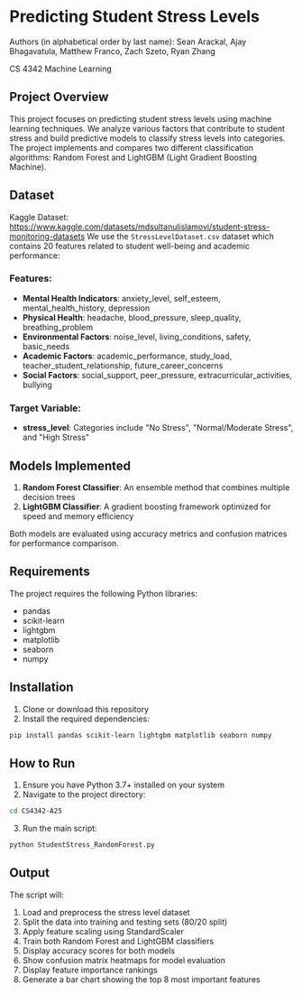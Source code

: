 # Predicting Student Stress Levels

Authors (in alphabetical order by last name): Sean Arackal, Ajay Bhagavatula, Matthew Franco, Zach Szeto, Ryan Zhang

CS 4342 Machine Learning

## Project Overview

This project focuses on predicting student stress levels using machine learning techniques. We analyze various factors that contribute to student stress and build predictive models to classify stress levels into categories. The project implements and compares two different classification algorithms: Random Forest and LightGBM (Light Gradient Boosting Machine).

## Dataset

Kaggle Dataset: https://www.kaggle.com/datasets/mdsultanulislamovi/student-stress-monitoring-datasets
We use the `StressLevelDataset.csv` dataset which contains 20 features related to student well-being and academic performance:

### Features:

- **Mental Health Indicators**: anxiety_level, self_esteem, mental_health_history, depression
- **Physical Health**: headache, blood_pressure, sleep_quality, breathing_problem
- **Environmental Factors**: noise_level, living_conditions, safety, basic_needs
- **Academic Factors**: academic_performance, study_load, teacher_student_relationship, future_career_concerns
- **Social Factors**: social_support, peer_pressure, extracurricular_activities, bullying

### Target Variable:

- **stress_level**: Categories include "No Stress", "Normal/Moderate Stress", and "High Stress"

## Models Implemented

1. **Random Forest Classifier**: An ensemble method that combines multiple decision trees
2. **LightGBM Classifier**: A gradient boosting framework optimized for speed and memory efficiency

Both models are evaluated using accuracy metrics and confusion matrices for performance comparison.

## Requirements

The project requires the following Python libraries:

- pandas
- scikit-learn
- lightgbm
- matplotlib
- seaborn
- numpy

## Installation

1. Clone or download this repository
2. Install the required dependencies:

```bash
pip install pandas scikit-learn lightgbm matplotlib seaborn numpy
```

## How to Run

1. Ensure you have Python 3.7+ installed on your system
2. Navigate to the project directory:

```bash
cd CS4342-A25
```

3. Run the main script:

```bash
python StudentStress_RandomForest.py
```

## Output

The script will:

1. Load and preprocess the stress level dataset
2. Split the data into training and testing sets (80/20 split)
3. Apply feature scaling using StandardScaler
4. Train both Random Forest and LightGBM classifiers
5. Display accuracy scores for both models
6. Show confusion matrix heatmaps for model evaluation
7. Display feature importance rankings
8. Generate a bar chart showing the top 8 most important features
